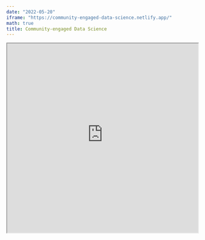 ```yaml
---
date: "2022-05-20"
iframe: "https://community-engaged-data-science.netlify.app/"
math: true
title: Community-engaged Data Science
---
```


<iframe src="https://community-engaged-data-science.netlify.app/" width = "100%" height = "500"  title="Community-engaged Data Science Course Website"></iframe>



